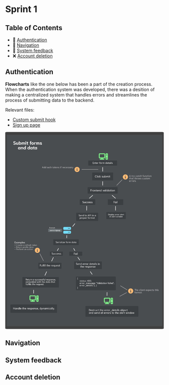 
# Sprint 1

## Table of Contents

- 👮 [Authentication](#authentication)
- 🧭 [Navigation](#navigation)
- 👋 [System feedback](#system-feedback)
- ❌ [Account deletion](#account-deletion)

## Authentication

**Flowcharts** like the one below has been a part of the creation process. When the authentication system was developed, there was a desition of making a centralized system that handles errors and streamlines the process of submitting data to the backend. 

Relevant files:
- [Custom submit hook](../../../../src/hooks/forms/useSubmit.jsx) 
- [Sign up page](../../../../src/pages/signup/Signup.jsx)


![Submit forms and data](../../../assets/development-process/diagrams/submit-forms-and-data.webp "A flowchart explaining the event flow of submitting data and forms.")


## Navigation

## System feedback

## Account deletion
